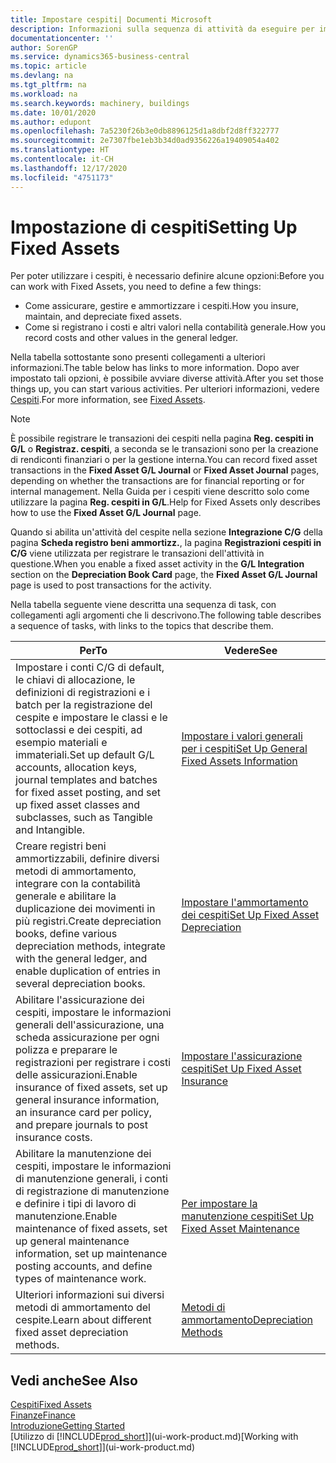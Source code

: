 ```yaml
---
title: Impostare cespiti| Documenti Microsoft
description: Informazioni sulla sequenza di attività da eseguire per impostare i cespiti, ad esempio macchinari o edifici.
documentationcenter: ''
author: SorenGP
ms.service: dynamics365-business-central
ms.topic: article
ms.devlang: na
ms.tgt_pltfrm: na
ms.workload: na
ms.search.keywords: machinery, buildings
ms.date: 10/01/2020
ms.author: edupont
ms.openlocfilehash: 7a5230f26b3e0db8896125d1a8dbf2d8ff322777
ms.sourcegitcommit: 2e7307fbe1eb3b34d0ad9356226a19409054a402
ms.translationtype: HT
ms.contentlocale: it-CH
ms.lasthandoff: 12/17/2020
ms.locfileid: "4751173"
---
```

# <a name="setting-up-fixed-assets"></a><span data-ttu-id="1d940-103">Impostazione di cespiti</span><span class="sxs-lookup"><span data-stu-id="1d940-103">Setting Up Fixed Assets</span></span>
<span data-ttu-id="1d940-104">Per poter utilizzare i cespiti, è necessario definire alcune opzioni:</span><span class="sxs-lookup"><span data-stu-id="1d940-104">Before you can work with Fixed Assets, you need to define a few things:</span></span>  

* <span data-ttu-id="1d940-105">Come assicurare, gestire e ammortizzare i cespiti.</span><span class="sxs-lookup"><span data-stu-id="1d940-105">How you insure, maintain, and depreciate fixed assets.</span></span>  
* <span data-ttu-id="1d940-106">Come si registrano i costi e altri valori nella contabilità generale.</span><span class="sxs-lookup"><span data-stu-id="1d940-106">How you record costs and other values in the general ledger.</span></span>  

<span data-ttu-id="1d940-107">Nella tabella sottostante sono presenti collegamenti a ulteriori informazioni.</span><span class="sxs-lookup"><span data-stu-id="1d940-107">The table below has links to more information.</span></span> <span data-ttu-id="1d940-108">Dopo aver impostato tali opzioni, è possibile avviare diverse attività.</span><span class="sxs-lookup"><span data-stu-id="1d940-108">After you set those things up, you can start various activities.</span></span> <span data-ttu-id="1d940-109">Per ulteriori informazioni, vedere [Cespiti](fa-manage.md).</span><span class="sxs-lookup"><span data-stu-id="1d940-109">For more information, see [Fixed Assets](fa-manage.md).</span></span>  

> [!NOTE]  
>   <span data-ttu-id="1d940-110">È possibile registrare le transazioni dei cespiti nella pagina **Reg. cespiti in G/L** o **Registraz. cespiti**, a seconda se le transazioni sono per la creazione di rendiconti finanziari o per la gestione interna.</span><span class="sxs-lookup"><span data-stu-id="1d940-110">You can record fixed asset transactions in the **Fixed Asset G/L Journal** or **Fixed Asset Journal** pages, depending on whether the transactions are for financial reporting or for internal management.</span></span> <span data-ttu-id="1d940-111">Nella Guida per i cespiti viene descritto solo come utilizzare la pagina **Reg. cespiti in G/L**.</span><span class="sxs-lookup"><span data-stu-id="1d940-111">Help for Fixed Assets only describes how to use the **Fixed Asset G/L Journal** page.</span></span>  

<span data-ttu-id="1d940-112">Quando si abilita un'attività del cespite nella sezione **Integrazione C/G** della pagina **Scheda registro beni ammortizz.**, la pagina **Registrazioni cespiti in C/G** viene utilizzata per registrare le transazioni dell'attività in questione.</span><span class="sxs-lookup"><span data-stu-id="1d940-112">When you enable a fixed asset activity in the **G/L Integration** section on the **Depreciation Book Card** page, the **Fixed Asset G/L Journal** page is used to post transactions for the activity.</span></span>

<span data-ttu-id="1d940-113">Nella tabella seguente viene descritta una sequenza di task, con collegamenti agli argomenti che li descrivono.</span><span class="sxs-lookup"><span data-stu-id="1d940-113">The following table describes a sequence of tasks, with links to the topics that describe them.</span></span>  

| <span data-ttu-id="1d940-114">Per</span><span class="sxs-lookup"><span data-stu-id="1d940-114">To</span></span> | <span data-ttu-id="1d940-115">Vedere</span><span class="sxs-lookup"><span data-stu-id="1d940-115">See</span></span> |
| --- | --- |
| <span data-ttu-id="1d940-116">Impostare i conti C/G di default, le chiavi di allocazione, le definizioni di registrazioni e i batch per la registrazione del cespite e impostare le classi e le sottoclassi e dei cespiti, ad esempio materiali e immateriali.</span><span class="sxs-lookup"><span data-stu-id="1d940-116">Set up default G/L accounts, allocation keys, journal templates and batches for fixed asset posting, and set up fixed asset classes and subclasses, such as Tangible and Intangible.</span></span> |[<span data-ttu-id="1d940-117">Impostare i valori generali per i cespiti</span><span class="sxs-lookup"><span data-stu-id="1d940-117">Set Up General Fixed Assets Information</span></span>](fa-how-setup-general.md) |
| <span data-ttu-id="1d940-118">Creare registri beni ammortizzabili, definire diversi metodi di ammortamento, integrare con la contabilità generale e abilitare la duplicazione dei movimenti in più registri.</span><span class="sxs-lookup"><span data-stu-id="1d940-118">Create depreciation books, define various depreciation methods, integrate with the general ledger, and enable duplication of entries in several depreciation books.</span></span> |[<span data-ttu-id="1d940-119">Impostare l'ammortamento dei cespiti</span><span class="sxs-lookup"><span data-stu-id="1d940-119">Set Up Fixed Asset Depreciation</span></span>](fa-how-setup-depreciation.md) |
| <span data-ttu-id="1d940-120">Abilitare l'assicurazione dei cespiti, impostare le informazioni generali dell'assicurazione, una scheda assicurazione per ogni polizza e preparare le registrazioni per registrare i costi delle assicurazioni.</span><span class="sxs-lookup"><span data-stu-id="1d940-120">Enable insurance of fixed assets, set up general insurance information, an insurance card per policy, and prepare journals to post insurance costs.</span></span> |[<span data-ttu-id="1d940-121">Impostare l'assicurazione cespiti</span><span class="sxs-lookup"><span data-stu-id="1d940-121">Set Up Fixed Asset Insurance</span></span>](fa-how-setup-insurance.md) |
| <span data-ttu-id="1d940-122">Abilitare la manutenzione dei cespiti, impostare le informazioni di manutenzione generali, i conti di registrazione di manutenzione e definire i tipi di lavoro di manutenzione.</span><span class="sxs-lookup"><span data-stu-id="1d940-122">Enable maintenance of fixed assets, set up general maintenance information, set up maintenance posting accounts, and define types of maintenance work.</span></span> |[<span data-ttu-id="1d940-123">Per impostare la manutenzione cespiti</span><span class="sxs-lookup"><span data-stu-id="1d940-123">Set Up Fixed Asset Maintenance</span></span>](fa-how-setup-maintenance.md) |
| <span data-ttu-id="1d940-124">Ulteriori informazioni sui diversi metodi di ammortamento del cespite.</span><span class="sxs-lookup"><span data-stu-id="1d940-124">Learn about different fixed asset depreciation methods.</span></span> |[<span data-ttu-id="1d940-125">Metodi di ammortamento</span><span class="sxs-lookup"><span data-stu-id="1d940-125">Depreciation Methods</span></span>](fa-depreciation-methods.md) |

## <a name="see-also"></a><span data-ttu-id="1d940-126">Vedi anche</span><span class="sxs-lookup"><span data-stu-id="1d940-126">See Also</span></span>
[<span data-ttu-id="1d940-127">Cespiti</span><span class="sxs-lookup"><span data-stu-id="1d940-127">Fixed Assets</span></span>](fa-manage.md)  
[<span data-ttu-id="1d940-128">Finanze</span><span class="sxs-lookup"><span data-stu-id="1d940-128">Finance</span></span>](finance.md)  
[<span data-ttu-id="1d940-129">Introduzione</span><span class="sxs-lookup"><span data-stu-id="1d940-129">Getting Started</span></span>](product-get-started.md)  
<span data-ttu-id="1d940-130">[Utilizzo di [!INCLUDE[prod_short](includes/prod_short.md)]](ui-work-product.md)</span><span class="sxs-lookup"><span data-stu-id="1d940-130">[Working with [!INCLUDE[prod_short](includes/prod_short.md)]](ui-work-product.md)</span></span>

